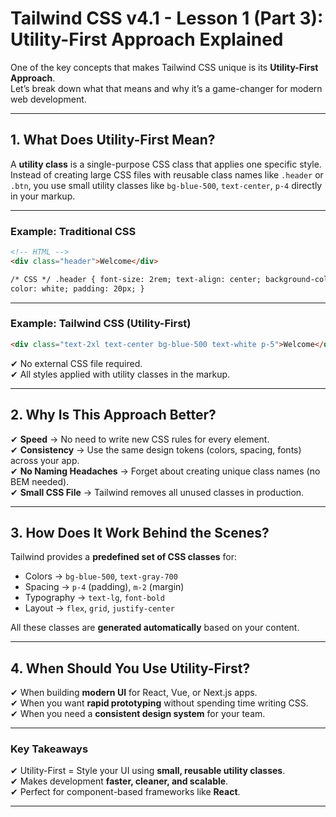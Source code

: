# Tailwind CSS v4.1 - Lesson 1 (Part 3): Utility-First Approach Explained

One of the key concepts that makes Tailwind CSS unique is its **Utility-First Approach**.  
Let’s break down what that means and why it’s a game-changer for modern web development.

---

## **1. What Does Utility-First Mean?**

A **utility class** is a single-purpose CSS class that applies one specific style.  
Instead of creating large CSS files with reusable class names like `.header` or `.btn`, you use small utility classes like `bg-blue-500`, `text-center`, `p-4` directly in your markup.

---

### Example: Traditional CSS

```html
<!-- HTML -->
<div class="header">Welcome</div>

/* CSS */ .header { font-size: 2rem; text-align: center; background-color: blue;
color: white; padding: 20px; }
```

---

### Example: Tailwind CSS (Utility-First)

```html
<div class="text-2xl text-center bg-blue-500 text-white p-5">Welcome</div>
```

✔ No external CSS file required.  
✔ All styles applied with utility classes in the markup.

---

## **2. Why Is This Approach Better?**

✔ **Speed** → No need to write new CSS rules for every element.  
✔ **Consistency** → Use the same design tokens (colors, spacing, fonts) across your app.  
✔ **No Naming Headaches** → Forget about creating unique class names (no BEM needed).  
✔ **Small CSS File** → Tailwind removes all unused classes in production.

---

## **3. How Does It Work Behind the Scenes?**

Tailwind provides a **predefined set of CSS classes** for:

- Colors → `bg-blue-500`, `text-gray-700`
- Spacing → `p-4` (padding), `m-2` (margin)
- Typography → `text-lg`, `font-bold`
- Layout → `flex`, `grid`, `justify-center`

All these classes are **generated automatically** based on your content.

---

## **4. When Should You Use Utility-First?**

✔ When building **modern UI** for React, Vue, or Next.js apps.  
✔ When you want **rapid prototyping** without spending time writing CSS.  
✔ When you need a **consistent design system** for your team.

---

### Key Takeaways

✔ Utility-First = Style your UI using **small, reusable utility classes**.  
✔ Makes development **faster, cleaner, and scalable**.  
✔ Perfect for component-based frameworks like **React**.

---
